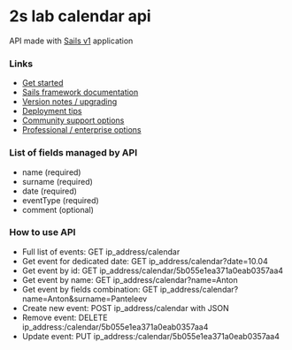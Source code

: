 # 2s lab calendar api

API made with [Sails v1](https://sailsjs.com) application


### Links

+ [Get started](https://sailsjs.com/get-started)
+ [Sails framework documentation](https://sailsjs.com/documentation)
+ [Version notes / upgrading](https://sailsjs.com/documentation/upgrading)
+ [Deployment tips](https://sailsjs.com/documentation/concepts/deployment)
+ [Community support options](https://sailsjs.com/support)
+ [Professional / enterprise options](https://sailsjs.com/enterprise)


### List of fields managed by API
+ name (required)
+ surname (required)
+ date (required)
+ eventType (required)
+ comment (optional)

### How to use API

+ Full list of events: GET ip_address/calendar
+ Get event for dedicated date: GET ip_address/calendar?date=10.04
+ Get event by id: GET ip_address/calendar/5b055e1ea371a0eab0357aa4
+ Get event by name: GET ip_address/calendar?name=Anton
+ Get event by fields combination: GET ip_address/calendar?name=Anton&surname=Panteleev
+ Create new event: POST ip_address/calendar with JSON
+ Remove event: DELETE ip_address:/calendar/5b055e1ea371a0eab0357aa4
+ Update event: PUT ip_address:/calendar/5b055e1ea371a0eab0357aa4



